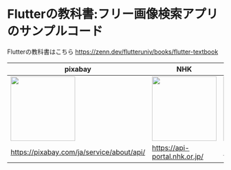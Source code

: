 # Flutterの教科書:フリー画像検索アプリのサンプルコード

Flutterの教科書はこちら
https://zenn.dev/flutteruniv/books/flutter-textbook


|pixabay|NHK|poke api|OpenAPI|
|-------|-------|-------|-------|
|<img src="https://user-images.githubusercontent.com/17683316/201280017-4d7e6071-acc7-49ae-bca1-03b46cae4747.png" width=150>|<img src="https://user-images.githubusercontent.com/17683316/201280036-3b951a32-d4ef-4b02-9d97-e2d075825028.png" width=150>|<img src="https://user-images.githubusercontent.com/17683316/201287967-a120c687-aea3-401c-a695-099510826de7.png" width=150>|<img src="https://user-images.githubusercontent.com/17683316/209142714-3aea6d63-e8c3-46ae-a940-c66141c30047.png" width=150>|
|https://pixabay.com/ja/service/about/api/|https://api-portal.nhk.or.jp/|https://pokeapi.co/|https://beta.openai.com/|

